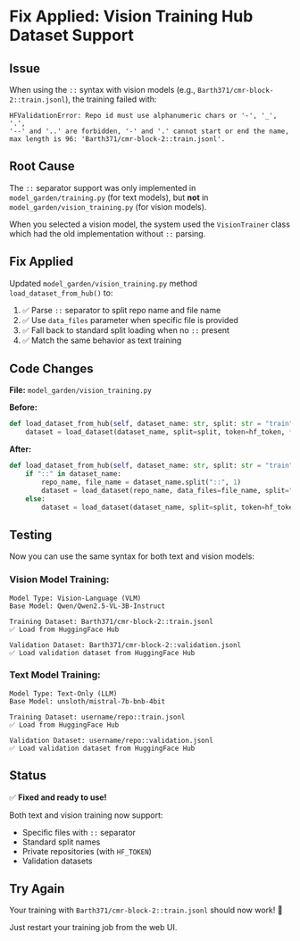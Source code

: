 # Fix Applied: Vision Training Hub Dataset Support

## Issue
When using the `::` syntax with vision models (e.g., `Barth371/cmr-block-2::train.jsonl`), the training failed with:

```
HFValidationError: Repo id must use alphanumeric chars or '-', '_', '.', 
'--' and '..' are forbidden, '-' and '.' cannot start or end the name, 
max length is 96: 'Barth371/cmr-block-2::train.jsonl'.
```

## Root Cause
The `::` separator support was only implemented in `model_garden/training.py` (for text models), but **not** in `model_garden/vision_training.py` (for vision models).

When you selected a vision model, the system used the `VisionTrainer` class which had the old implementation without `::` parsing.

## Fix Applied
Updated `model_garden/vision_training.py` method `load_dataset_from_hub()` to:

1. ✅ Parse `::` separator to split repo name and file name
2. ✅ Use `data_files` parameter when specific file is provided
3. ✅ Fall back to standard split loading when no `::` present
4. ✅ Match the same behavior as text training

## Code Changes

**File:** `model_garden/vision_training.py`

**Before:**
```python
def load_dataset_from_hub(self, dataset_name: str, split: str = "train", **kwargs):
    dataset = load_dataset(dataset_name, split=split, token=hf_token, **kwargs)
```

**After:**
```python
def load_dataset_from_hub(self, dataset_name: str, split: str = "train", **kwargs):
    if "::" in dataset_name:
        repo_name, file_name = dataset_name.split("::", 1)
        dataset = load_dataset(repo_name, data_files=file_name, split="train", token=hf_token, **kwargs)
    else:
        dataset = load_dataset(dataset_name, split=split, token=hf_token, **kwargs)
```

## Testing

Now you can use the same syntax for both text and vision models:

### Vision Model Training:
```
Model Type: Vision-Language (VLM)
Base Model: Qwen/Qwen2.5-VL-3B-Instruct

Training Dataset: Barth371/cmr-block-2::train.jsonl
✅ Load from HuggingFace Hub

Validation Dataset: Barth371/cmr-block-2::validation.jsonl
✅ Load validation dataset from HuggingFace Hub
```

### Text Model Training:
```
Model Type: Text-Only (LLM)
Base Model: unsloth/mistral-7b-bnb-4bit

Training Dataset: username/repo::train.jsonl
✅ Load from HuggingFace Hub

Validation Dataset: username/repo::validation.jsonl
✅ Load validation dataset from HuggingFace Hub
```

## Status

✅ **Fixed and ready to use!**

Both text and vision training now support:
- Specific files with `::` separator
- Standard split names
- Private repositories (with `HF_TOKEN`)
- Validation datasets

## Try Again

Your training with `Barth371/cmr-block-2::train.jsonl` should now work! 🚀

Just restart your training job from the web UI.
